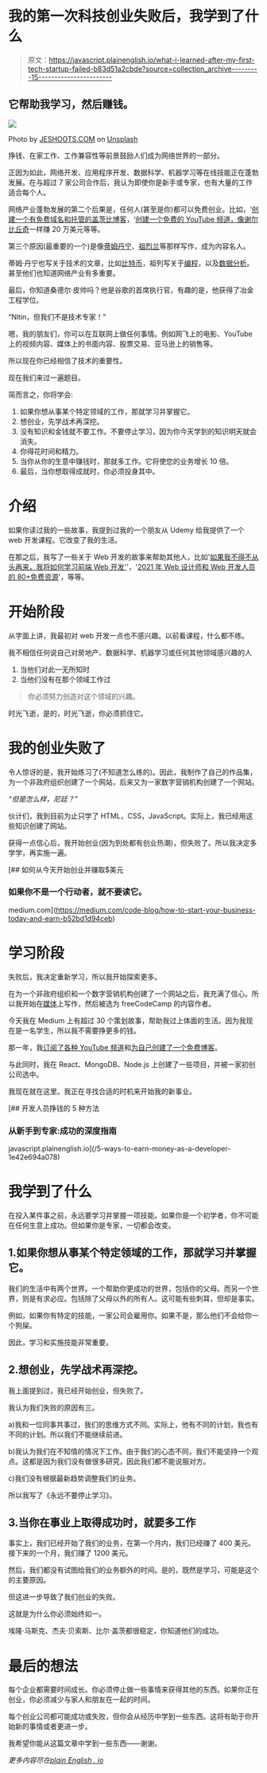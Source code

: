 # 我的第一次科技创业失败后，我学到了什么

> 原文：<https://javascript.plainenglish.io/what-i-learned-after-my-first-tech-startup-failed-b83d51a2cbde?source=collection_archive---------15----------------------->

## 它帮助我学习，然后赚钱。

![](img/1bd818a959a17f1fa9930d55961b3cce.png)

Photo by [JESHOOTS.COM](https://unsplash.com/@jeshoots?utm_source=medium&utm_medium=referral) on [Unsplash](https://unsplash.com?utm_source=medium&utm_medium=referral)

挣钱、在家工作、工作兼容性等前景鼓励人们成为网络世界的一部分。

正因为如此，网络开发、应用程序开发、数据科学、机器学习等在线技能正在蓬勃发展。在与超过 7 家公司合作后，我认为即使你是新手或专家，也有大量的工作适合每个人。

网络产业蓬勃发展的第二个后果是，任何人(甚至是你)都可以免费创业。比如，‘[创建一个有免费域名和托管的盖茨比博客](/how-i-created-a-gatsby-blog-with-free-domain-and-hosting-e83f6bfd2824)，‘[创建一个免费的 YouTube 频道，像谢尔比丘奇](https://www.youtube.com/watch?v=NwEjZnHszFM&t=29s)一样赚 20 万美元等等。

第三个原因(最重要的一个)是像[蒂姆丹宁](https://medium.com/u/b6d641be1066?source=post_page-----b83d51a2cbde--------------------------------)、[祖烈兰](https://medium.com/u/14d5c41e0264?source=post_page-----b83d51a2cbde--------------------------------)等那样写作，成为内容名人。

蒂姆·丹宁也写关于技术的文章，比如[比特币](https://medium.com/illumination/i-figured-out-who-satoshi-nakamoto-the-bitcoin-creator-is-i-think-8cfc350d4b55)，祖列写关于[编程](https://towardsdatascience.com/golang-vs-python-6-questions-to-decide-which-programming-language-is-best-for-you-cf5aa5902c57)，以及[数据分析](https://betterprogramming.pub/a-data-analysts-job-isn-t-only-about-number-crunching-b61c4d958a52?gi=8cca8e40c0e)。甚至他们也知道网络产业有多重要。

最后，你知道桑德尔·皮帅吗？他是谷歌的首席执行官，有趣的是，他获得了冶金工程学位。

“Nitin，但我们不是技术专家！”

嗯，我的朋友们，你可以在互联网上做任何事情。例如网飞上的电影、YouTube 上的视频内容、媒体上的书面内容、股票交易、亚马逊上的销售等。

所以现在你已经相信了技术的重要性。

现在我们来过一遍题目。

简而言之，你将学会:

1.  如果你想从事某个特定领域的工作，那就学习并掌握它。
2.  想创业，先学战术再深挖。
3.  没有知识和金钱就不要工作。不要停止学习，因为你今天学到的知识明天就会消失。
4.  你得花时间和精力。
5.  当你从你的生意中赚钱时，那就多工作。它将使您的业务增长 10 倍。
6.  最后，当你想取得成就时，你必须投身其中。

# 介绍

如果你读过我的一些故事，我提到过我的一个朋友从 Udemy 给我提供了一个 web 开发课程。它改变了我的生活。

在那之后，我写了一些关于 Web 开发的故事来帮助其他人，比如'[如果我不得不从头再来，我将如何学习前端 Web 开发'](/how-i-would-learn-front-end-web-development-if-i-had-to-start-over-again-24e6228050d0)'，'[2021 年 Web 设计师和 Web 开发人员的 80+免费资源](/80-free-resources-for-web-designers-and-web-developers-in-2021-f400be2875ea)'，等等。

# 开始阶段

从字面上讲，我最初对 web 开发一点也不感兴趣。以前看课程，什么都不练。

我不相信任何说自己对房地产、数据科学、机器学习或任何其他领域感兴趣的人

1.  当他们对此一无所知时
2.  当他们没有在那个领域工作过

> 你必须努力创造对这个领域的兴趣。

时光飞逝，是的，时光飞逝，你必须抓住它。

# 我的创业失败了

令人惊讶的是，我开始练习了(不知道怎么练的)。因此，我制作了自己的作品集，为一个非政府组织创建了一个网站，后来又为一家数字营销机构创建了一个网站。

*“但是怎么样，尼廷？”*

伙计们，我到目前为止只学了 HTML，CSS，JavaScript。实际上，我已经用这些知识创建了网站。

获得一点信心后，我开始创业(因为到处都有创业热潮)，但失败了。所以我决定多学学，再实施一遍。

[](https://medium.com/code-blog/how-to-start-your-business-today-and-earn-b52bd1d94ceb) [## 如何从今天开始创业并赚取$美元

### 如果你不是一个行动者，就不要读它。

medium.com](https://medium.com/code-blog/how-to-start-your-business-today-and-earn-b52bd1d94ceb) 

# 学习阶段

失败后，我决定重新学习，所以我开始探索更多。

在为一个非政府组织和一个数字营销机构创建了一个网站之后，我充满了信心。所以我开始在[媒体](https://nitinfab.medium.com/)上写作，然后被选为 freeCodeCamp 的内容作者。

今天我在 Medium 上有超过 30 个策划故事，帮助我过上体面的生活。因为我现在是一名学生，所以我不需要挣更多的钱。

那一年，我[订阅了各种 YouTube 频道](https://medium.com/code-blog/top-12-youtube-channels-every-web-developer-should-follow-4b5a4f6ee1e4)和[为自己创建了一个免费博客](/how-i-created-a-gatsby-blog-with-free-domain-and-hosting-e83f6bfd2824)。

与此同时，我在 React、MongoDB、Node.js 上创建了一些项目，并被一家初创公司选中。

我现在就在这里。我正在寻找合适的时机来开始我的新事业。

[](/5-ways-to-earn-money-as-a-developer-1e42e694a078) [## 开发人员挣钱的 5 种方法

### 从新手到专家:成功的深度指南

javascript.plainenglish.io](/5-ways-to-earn-money-as-a-developer-1e42e694a078) 

# 我学到了什么

在投入某件事之前，永远要学习并掌握一项技能。如果你是一个初学者，你不可能在任何生意上成功。但如果你是专家，一切都会改变。

## 1.如果你想从事某个特定领域的工作，那就学习并掌握它。

我们的生活中有两个世界。一个帮助你更成功的世界，包括你的父母。而另一个世界，则是有求必应。包括除了父母以外的所有人。这可能有些刺耳，但却是事实。

例如，如果你有特定的技能，一家公司会雇用你。如果不是，那么他们不会给你一个狗屎。

因此，学习和实施技能非常重要。

## 2.想创业，先学战术再深挖。

我上面提到过，我已经开始创业，但失败了。

我认为我们失败的原因有三。

a)我和一位同事共事过，我们的思维方式不同。实际上，他有不同的计划，我也有不同的计划。所以我们不能继续前进。

b)我认为我们在不知情的情况下工作。由于我们的心态不同，我们不能坚持一个观点。这都是因为我们没有做很多研究，因此我们都不能说服对方。

c)我们没有根据最新趋势调整我们的业务。

所以我写了《永远不要停止学习》。

## 3.当你在事业上取得成功时，就要多工作

事实上，我们已经开始了我们的业务，在第一个月内，我们已经赚了 400 美元。接下来的一个月，我们赚了 1200 美元。

然后，我们都没有试图给我们的业务额外的时间。是的，既然是学习，可能是这个的主要原因。

但这进一步导致了我们创业的失败。

这就是为什么你必须始终如一。

埃隆·马斯克、杰夫·贝索斯、比尔·盖茨都很稳定，你知道他们的成功。

# 最后的想法

每个企业都需要时间成长。你必须停止做一些事情来获得其他的东西。如果你正在创业，你必须减少与家人和朋友在一起的时间。

每个创业公司都可能成功或失败，但你会从经历中学到一些东西。这将有助于你开始新的事情或者更进一步。

我希望你能从这篇文章中学到一些东西——谢谢。

*更多内容尽在*[*plain English . io*](http://plainenglish.io/)